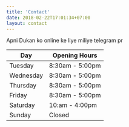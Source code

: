 ```yaml
---
title: 'Contact'
date: 2018-02-22T17:01:34+07:00
layout: contact
---
```


Apni Dukan ko online ke liye miliye telegram pr 

| Day       | Opening Hours   |
| --------- | --------------- |
| Tuesday   | 8:30am - 5:00pm |
| Wednesday | 8:30am - 5:00pm |
| Thursday  | 8:30am - 5:00pm |
| Friday    | 8:30am - 5:00pm |
| Saturday  | 10:am - 4:00pm  |
| Sunday    | Closed          |
